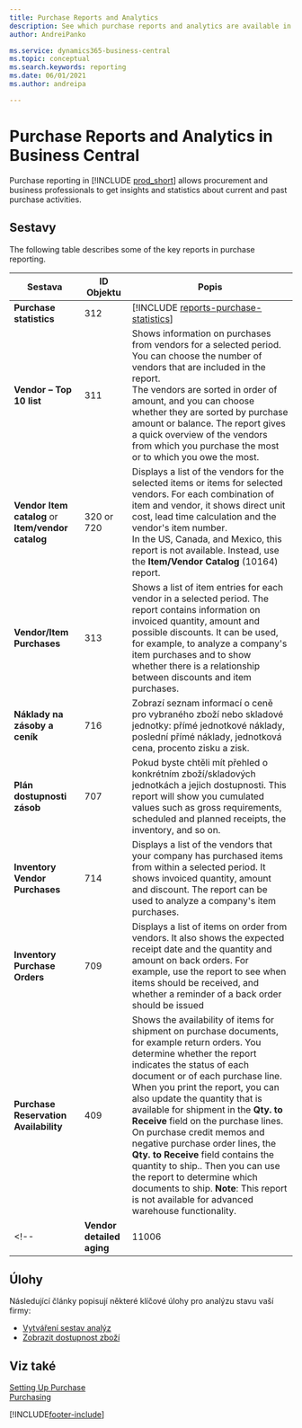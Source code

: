 ```yaml
---
title: Purchase Reports and Analytics
description: See which purchase reports and analytics are available in the standard version of Business Central so that you can keep track of your business.
author: AndreiPanko

ms.service: dynamics365-business-central
ms.topic: conceptual
ms.search.keywords: reporting
ms.date: 06/01/2021
ms.author: andreipa

---
```

# Purchase Reports and Analytics in Business Central

Purchase reporting in [!INCLUDE [prod_short](includes/prod_short.md)] allows procurement and business professionals to get insights and statistics about current and past purchase activities.

## Sestavy

The following table describes some of the key reports in purchase reporting.

| Sestava | ID Objektu | Popis |
|---------|---------|---------|
| **Purchase statistics** | 312 | [!INCLUDE [reports-purchase-statistics](includes/reports-purchase-statistics.md)] |
| **Vendor – Top 10 list** | 311 | Shows information on purchases from vendors for a selected period. You can choose the number of vendors that are included in the report.<br>The vendors are sorted in order of amount, and you can choose whether they are sorted by purchase amount or balance. The report gives a quick overview of the vendors from which you purchase the most or to which you owe the most. |
| **Vendor Item catalog** or **Item/vendor catalog** | 320 or 720 | Displays a list of the vendors for the selected items or items for selected vendors. For each combination of item and vendor, it shows direct unit cost, lead time calculation and the vendor's item number.<br>In the US, Canada, and Mexico, this report is not available. Instead, use the **Item/Vendor Catalog** (10164) report. |
| **Vendor/Item Purchases** | 313 | Shows a list of item entries for each vendor in a selected period. The report contains information on invoiced quantity, amount and possible discounts. It can be used, for example, to analyze a company's item purchases and to show whether there is a relationship between discounts and item purchases. |
| **Náklady na zásoby a ceník** | 716 | Zobrazí seznam informací o ceně pro vybraného zboží nebo skladové jednotky: přímé jednotkové náklady, poslední přímé náklady, jednotková cena, procento zisku a zisk. |
| **Plán dostupnosti zásob** | 707 | Pokud byste chtěli mít přehled o konkrétním zboží/skladových jednotkách a jejich dostupnosti. This report will show you cumulated values such as gross requirements, scheduled and planned receipts, the inventory, and so on. |
| **Inventory Vendor Purchases** | 714 | Displays a list of the vendors that your company has purchased items from within a selected period. It shows invoiced quantity, amount and discount. The report can be used to analyze a company's item purchases. |
| **Inventory Purchase Orders** | 709 | Displays a list of items on order from vendors. It also shows the expected receipt date and the quantity and amount on back orders. For example, use the report to see when items should be received, and whether a reminder of a back order should be issued |
| **Purchase Reservation Availability** | 409 | Shows the availability of items for shipment on purchase documents, for example return orders. You determine whether the report indicates the status of each document or of each purchase line. <br>When you print the report, you can also update the quantity that is available for shipment in the **Qty. to Receive** field on the purchase lines. On purchase credit memos and negative purchase order lines, the **Qty. to Receive** field contains the quantity to ship.. Then you can use the report to determine which documents to ship. **Note**: This report is not available for advanced warehouse functionality. |
<!--|**Vendor detailed aging**|11006| DACH specific: A report which could be used by the team leader of your purchased department as will the accounting. Here you will have an overview about the unpaid vendor invoices including the due dates, currencies and amounts. Basis is the open vendor ledger entries.| -->




## Úlohy

Následující články popisují některé klíčové úlohy pro analýzu stavu vaší firmy:

* [Vytváření sestav analýz](bi-how-create-analysis-views-reports.md)
* [Zobrazit dostupnost zboží](inventory-how-availability-overview.md)


## Viz také

[Setting Up Purchase](purchasing-setup-purchasing.md)  
[Purchasing](purchasing-manage-purchasing.md)

[!INCLUDE[footer-include](includes/footer-banner.md)]
